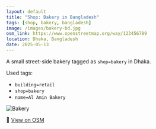 ```yaml
---
layout: default
title: "Shop: Bakery in Bangladesh"
tags: [shop, bakery, bangladesh]
image: /images/bakery-bd.jpg
osm_link: https://www.openstreetmap.org/way/123456789
location: Dhaka, Bangladesh
date: 2025-05-13
---
```


A small street-side bakery tagged as `shop=bakery` in Dhaka.

Used tags:
- `building=retail`
- `shop=bakery`
- `name=Al Amin Bakery`

![Bakery](../images/bakery-bd.jpg)

🔗 [View on OSM](https://www.openstreetmap.org/way/123456789)

